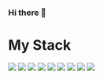 ### Hi there 👋
<h1>My Stack</h1>
<img src="https://img.shields.io/badge/HTML5-black ?style=for-the-badge&logo=HTML5&logoColor=ЦВЕТ ЛОГОТИПА"/> 
<img src="https://img.shields.io/badge/CSS3-black ?style=for-the-badge&logo=CSS3&logoColor=ЦВЕТ ЛОГОТИПА"/> 
<img src="https://img.shields.io/badge/Sass-black ?style=for-the-badge&logo=Sass&logoColor=ЦВЕТ ЛОГОТИПА"/> 
<img src="https://img.shields.io/badge/Less-black ?style=for-the-badge&logo=Less&logoColor=ЦВЕТ ЛОГОТИПА"/>
<img src="https://img.shields.io/badge/Bootstrap-black ?style=for-the-badge&logo=Bootstrap&logoColor=ЦВЕТ ЛОГОТИПА"/>
<img src="https://img.shields.io/badge/JavaScript-black ?style=for-the-badge&logo=JavaScript&logoColor=ЦВЕТ ЛОГОТИПА"/>
<img src="https://img.shields.io/badge/React-black ?style=for-the-badge&logo=React&logoColor=ЦВЕТ ЛОГОТИПА"/>
<img src="https://img.shields.io/badge/Redux-black ?style=for-the-badge&logo=Redux&logoColor=ЦВЕТ ЛОГОТИПА"/>
<img src="https://img.shields.io/badge/TypeScript-black ?style=for-the-badge&logo=TypeScript&logoColor=ЦВЕТ ЛОГОТИПА"/>




